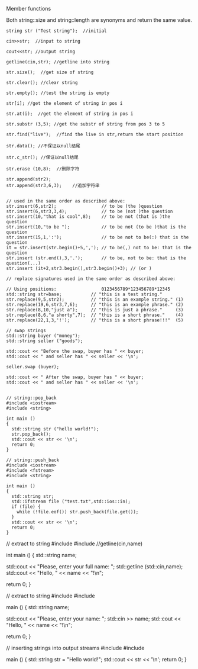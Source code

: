 Member functions

Both string::size and string::length are synonyms and return the same value.

    string str ("Test string");  //initial

    cin>>str;  //input to string

    cout<<str; //output string

    getline(cin,str); //getline into string

    str.size();  //get size of string

    str.clear(); //clear string

    str.empty(); //test the string is empty

    str[i]; //get the element of string in pos i

    str.at(i);  //get the element of string in pos i

    str.substr (3,5); //get the substr of string from pos 3 to 5

    str.find("live");  //find the live in str,return the start position

    str.data(); //不保证以null结尾

    str.c_str(); //保证以null结尾

    str.erase (10,8);  //删除字符

    str.append(str2);                  
    str.append(str3,6,3);    //追加字符串


    // used in the same order as described above:
    str.insert(6,str2);                 // to be (the )question
    str.insert(6,str3,3,4);             // to be (not )the question
    str.insert(10,"that is cool",8);    // to be not (that is )the question
    str.insert(10,"to be ");            // to be not (to be )that is the question
    str.insert(15,1,':');               // to be not to be(:) that is the question
    it = str.insert(str.begin()+5,','); // to be(,) not to be: that is the question
    str.insert (str.end(),3,'.');       // to be, not to be: that is the question(...)
    str.insert (it+2,str3.begin(),str3.begin()+3); // (or )    

    // replace signatures used in the same order as described above:

    // Using positions:                 0123456789*123456789*12345
    std::string str=base;           // "this is a test string."
    str.replace(9,5,str2);          // "this is an example string." (1)
    str.replace(19,6,str3,7,6);     // "this is an example phrase." (2)
    str.replace(8,10,"just a");     // "this is just a phrase."     (3)
    str.replace(8,6,"a shorty",7);  // "this is a short phrase."    (4)
    str.replace(22,1,3,'!');        // "this is a short phrase!!!"  (5)    

    // swap strings
    std::string buyer ("money");
    std::string seller ("goods");

    std::cout << "Before the swap, buyer has " << buyer;
    std::cout << " and seller has " << seller << '\n';

    seller.swap (buyer);

    std::cout << " After the swap, buyer has " << buyer;
    std::cout << " and seller has " << seller << '\n';


    // string::pop_back
    #include <iostream>
    #include <string>

    int main ()
    {
      std::string str ("hello world!");
      str.pop_back();
      std::cout << str << '\n';
      return 0;
    }

    // string::push_back
    #include <iostream>
    #include <fstream>
    #include <string>

    int main ()
    {
      std::string str;
      std::ifstream file ("test.txt",std::ios::in);
      if (file) {
        while (!file.eof()) str.push_back(file.get());
      }
      std::cout << str << '\n';
      return 0;
    }




// extract to string
#include <iostream>
#include <string>
//getline(cin,name)

int main ()
{
  std::string name;

  std::cout << "Please, enter your full name: ";
  std::getline (std::cin,name);
  std::cout << "Hello, " << name << "!\n";

  return 0;
}


// extract to string
#include <iostream>
#include <string>

main ()
{
  std::string name;

  std::cout << "Please, enter your name: ";
  std::cin >> name;
  std::cout << "Hello, " << name << "!\n";

  return 0;
}



// inserting strings into output streams
#include <iostream>
#include <string>

main ()
{
  std::string str = "Hello world!";
  std::cout << str << '\n';
  return 0;
}